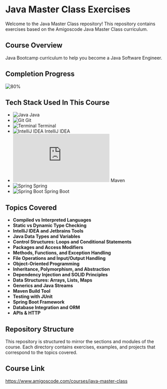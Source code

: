 # Java Master Class Exercises

Welcome to the Java Master Class repository! This repository contains exercises based on the Amigoscode Java Master Class curriculum.

## Course Overview

Java Bootcamp curriculum to help you become a Java Software Engineer.

## Completion Progress

![80%](https://progress-bar.dev/80/)

## Tech Stack Used In This Course

- ![Java](https://www.vectorlogo.zone/logos/java/java-icon.svg) Java
- ![Git](https://www.vectorlogo.zone/logos/git-scm/git-scm-icon.svg) Git
- ![Terminal](https://www.iconfinder.com/icons/9081562/download/png/64) Terminal
- ![IntelliJ IDEA](https://www.vectorlogo.zone/logos/jetbrains/jetbrains-icon.svg) IntelliJ IDEA
- ![Maven](https://icon-icons.com/downloadimage.php?id=130397&root=2107/PNG/64/&file=file_type_maven_icon_130397.png) Maven
- ![Spring](https://www.vectorlogo.zone/logos/springio/springio-icon.svg) Spring
- ![Spring Boot](https://www.vectorlogo.zone/logos/springio/springio-icon.svg) Spring Boot

## Topics Covered

- **Compiled vs Interpreted Languages**
- **Static vs Dynamic Type Checking**
- **IntelliJ IDEA and Jetbrains Tools**
- **Java Data Types and Variables**
- **Control Structures: Loops and Conditional Statements**
- **Packages and Access Modifiers**
- **Methods, Functions, and Exception Handling**
- **File Operations and Input/Output Handling**
- **Object-Oriented Programming**
- **Inheritance, Polymorphism, and Abstraction**
- **Dependency Injection and SOLID Principles**
- **Data Structures: Arrays, Lists, Maps**
- **Generics and Java Streams**
- **Maven Build Tool**
- **Testing with JUnit**
- **Spring Boot Framework**
- **Database Integration and ORM**
- **APIs & HTTP**

## Repository Structure

This repository is structured to mirror the sections and modules of the course. Each directory contains exercises, examples, and projects that correspond to the topics covered.

## Course Link

https://www.amigoscode.com/courses/java-master-class